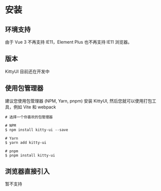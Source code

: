 # 安装

## 环境支持

由于 Vue 3 不再支持 IE11，Element Plus 也不再支持 IE11 浏览器。

## 版本

KittyUI 目前还在开发中

## 使用包管理器

建议您使用包管理器 (NPM, Yarn, pnpm) 安装 KittyUI, 然后您就可以使用打包工具，例如 Vite 和 webpack

```
# 选择一个你喜欢的包管理器

# NPM
$ npm install kitty-ui --save

# Yarn
$ yarn add kitty-ui

# pnpm
$ pnpm install kitty-ui
```

## 浏览器直接引入

暂不支持

